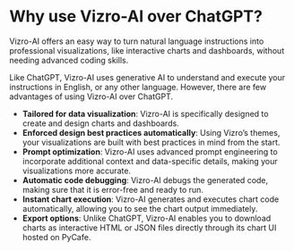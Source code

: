 # Why use Vizro-AI over ChatGPT?

Vizro-AI offers an easy way to turn natural language instructions into professional visualizations, like interactive charts and dashboards, without needing advanced coding skills.

Like ChatGPT, Vizro-AI uses generative AI to understand and execute your instructions in English, or any other language. However, there are few advantages of using Vizro-AI over ChatGPT.

- **Tailored for data visualization**: Vizro-AI is specifically designed to create and design charts and dashboards.
- **Enforced design best practices automatically**: Using Vizro’s themes, your visualizations are built with best practices in mind from the start.
- **Prompt optimization**: Vizro-AI uses advanced prompt engineering to incorporate additional context and data-specific details, making your visualizations more accurate.
- **Automatic code debugging**: Vizro-AI debugs the generated code, making sure that it is error-free and ready to run. 
- **Instant chart execution**: Vizro-AI generates and executes chart code automatically, allowing you to see the chart output immediately.
- **Export options**: Unlike ChatGPT, Vizro-AI enables you to download charts as interactive HTML or JSON files directly through its chart UI hosted on PyCafe.
